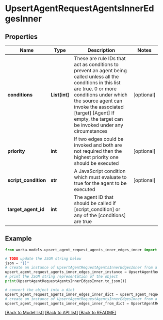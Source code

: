 # UpsertAgentRequestAgentsInnerEdgesInner


## Properties

Name | Type | Description | Notes
------------ | ------------- | ------------- | -------------
**conditions** | **List[int]** | These are rule IDs that act as conditions to prevent an agent being called unless all the conditions in this list are true.  0 or more conditions under which the source agent can invoke the associated [target] [Agent] If empty, the target can be invoked under any circumstances | [optional] 
**priority** | **int** | If two edges could be invoked and both are not required then the highest priority one should be executed | [optional] 
**script_condition** | **str** | A JavaScript condition which must evaluate to true for the agent to be executed | [optional] 
**target_agent_id** | **int** | The agent ID that should be called if [script_condition] or any of the [conditions] are true | 

## Example

```python
from worka.models.upsert_agent_request_agents_inner_edges_inner import UpsertAgentRequestAgentsInnerEdgesInner

# TODO update the JSON string below
json = "{}"
# create an instance of UpsertAgentRequestAgentsInnerEdgesInner from a JSON string
upsert_agent_request_agents_inner_edges_inner_instance = UpsertAgentRequestAgentsInnerEdgesInner.from_json(json)
# print the JSON string representation of the object
print(UpsertAgentRequestAgentsInnerEdgesInner.to_json())

# convert the object into a dict
upsert_agent_request_agents_inner_edges_inner_dict = upsert_agent_request_agents_inner_edges_inner_instance.to_dict()
# create an instance of UpsertAgentRequestAgentsInnerEdgesInner from a dict
upsert_agent_request_agents_inner_edges_inner_from_dict = UpsertAgentRequestAgentsInnerEdgesInner.from_dict(upsert_agent_request_agents_inner_edges_inner_dict)
```
[[Back to Model list]](../README.md#documentation-for-models) [[Back to API list]](../README.md#documentation-for-api-endpoints) [[Back to README]](../README.md)



